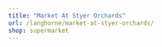 ```yaml
---
title: "Market At Styer Orchards"
url: /langhorne/market-at-styer-orchards/
shop: supermarket
---
```

